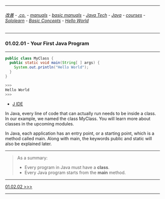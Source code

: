 
---

###### [改善](https://github.com/ttltrk/0C/blob/master/README.MD) - [.co.](https://github.com/ttltrk/PRG/blob/master/CODING.MD) - [manuals](https://github.com/ttltrk/PRG/blob/master/MAN.MD) - [basic manuals](https://github.com/ttltrk/PRG/blob/master/MANUALS.MD) - [Java Tech](https://github.com/ttltrk/PRG/blob/master/JAVA/DOC/JT/JT.MD) - [Java](https://github.com/ttltrk/PRG/blob/master/JAVA/DOC/OJM/OJM.MD) - [courses](https://github.com/ttltrk/PRG/blob/master/JAVA/DOC/CM/JT.MD) - [Sololearn](https://github.com/ttltrk/PRG/blob/master/JAVA/DOC/SL/SL.MD) - [Basic Concepts](https://github.com/ttltrk/PRG/blob/master/JAVA/DOC/SL/01/01.MD) - [Hello World](https://github.com/ttltrk/PRG/blob/master/JAVA/DOC/SL/01/0102/0102.MD)

---

### 01.02.01 - Your First Java Program

---

```java
public class MyClass {
  public static void main(String[ ] args) {
    System.out.println("Hello World");
  }
}

>>>
Hello World
>>>
```

* [J IDE](https://www.tutorialspoint.com/compile_java_online.php)

In Java, every line of code that can actually run needs to be inside a class.
In our example, we named the class MyClass. You will learn more about classes 
in the upcoming modules.

In Java, each application has an entry point, or a starting point, 
which is a method called main. Along with main, the keywords public 
and static will also be explained later. 

---

>As a summary:
>- Every program in Java must have a **class**.
>- Every Java program starts from the **main** method.

---

[01.02.02 >>>](https://github.com/ttltrk/PRG/blob/master/JAVA/DOC/SL/01/0102/010202/010202.MD)

---
